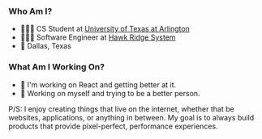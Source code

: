  ### Who Am I?
- 👨🏻‍💻 CS Student at [University of Texas at Arlington](https://academicpartnerships.uta.edu/)
- 🤹🏼‍♂️ Software Engineer at [Hawk Ridge System](https://hawkridgesys.com/)
- 📍 Dallas, Texas 

### What Am I Working On?
- 📱 I'm working on React and getting better at it.
- 🌵 Working on myself and trying to be a better person.

P/S: I enjoy creating things that live on the internet, whether that be websites, applications, or anything in between. My goal is to always build products that provide pixel-perfect, performance experiences.
